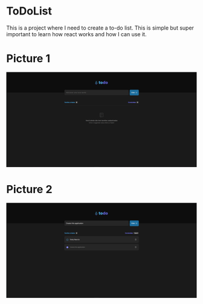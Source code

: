 # ToDoList

This is a project where I need to create a to-do list. This is simple but super important to learn how react works and how I can use it.

# Picture 1

![exemplo1](./src/assets/ftE1.png)

# Picture 2

![exemplo2](./src/assets/ftE2.png)
